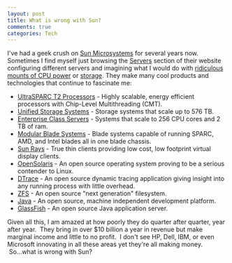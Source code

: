 ```yaml
--- 
layout: post
title: What is wrong with Sun?
comments: true
categories: Tech
---
```

I've had a geek crush on <a href="http://en.wikipedia.org/wiki/Sun_Microsystems">Sun Microsystems</a> for several years now.  Sometimes I find myself just browsing the <a href="http://www.sun.com/servers/">Servers</a> section of their website configuring different servers and imagining what I would do with <a href="http://www.sun.com/servers/coolthreads/t5440/">ridiculous mounts of CPU power</a> or <a href="http://www.sun.com/servers/x64/x4540/">storage</a>.  They make many cool products and technologies that continue to fascinate me:

* <a href="http://en.wikipedia.org/wiki/UltraSPARC_T2">UltraSPARC T2 Processors</a> - Highly scalable, energy efficient processors with Chip-Level Multithreading (CMT).
* <a href="http://www.sun.com/storage/disk_systems/unified_storage/">Unified Storage Systems</a> - Storage systems that scale up to 576 TB.
* <a href="http://www.sun.com/servers/highend/m9000/">Enterprise Class Servers</a> - Systems that scale to 256 CPU cores and 2 TB of ram.
* <a href="http://www.sun.com/servers/blades/">Modular Blade Systems</a> - Blade systems capable of running SPARC, AMD, and Intel blades all in one blade chassis.
* <a href="http://www.sun.com/sunray/">Sun Rays</a> - True thin clients providing low cost, low footprint virtual display clients.
* <a href="http://en.wikipedia.org/wiki/OpenSolaris">OpenSolaris</a> - An open source operating system proving to be a serious contender to Linux.
* <a href="http://en.wikipedia.org/wiki/DTrace">DTrace</a> - An open source dynamic tracing application giving insight into any running process with little overhead.
* <a href="http://en.wikipedia.org/wiki/ZFS">ZFS</a> - An open source "next generation" filesystem.
* <a href="http://en.wikipedia.org/wiki/Java_(programming_language)">Java</a> - An open source, machine independent development platform.
* <a href="http://en.wikipedia.org/wiki/GlassFish">GlassFish</a> - An open source Java application server.

Given all this, I am amazed at how poorly they do quarter after quarter, year after year.  They bring in over $10 billion a year in revenue but make marginal income and little to no profit.  I don't see HP, Dell, IBM, or even Microsoft innovating in all these areas yet they're all making money.  So...what is wrong with Sun?
